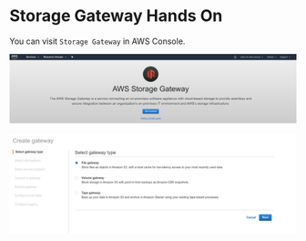 # Storage Gateway Hands On

You can visit `Storage Gateway` in AWS Console.

![](images/2019-12-31-09-13-54.png)

![](images/2019-12-31-09-14-09.png)